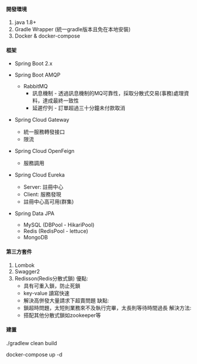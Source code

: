 #### 開發環境
1. java 1.8+
2. Gradle Wrapper (統一gradle版本且免在本地安裝)
3. Docker & docker-compose

#### 框架
* Spring Boot 2.x

* Spring Boot AMQP
    * RabbitMQ
        * 訊息機制 - 透過訊息機制的MQ可靠性，採取分散式交易(事務)處理資料，達成最終一致性
        * 延遲佇列 - 訂單超過三十分鐘未付款取消
* Spring Cloud Gateway
    * 統一服務轉發接口
    * 限流
* Spring Cloud OpenFeign
    * 服務調用
* Spring Cloud Eureka
    * Server: 註冊中心
    * Client: 服務發現
    * 註冊中心高可用(群集)
* Spring Data JPA 
    * MySQL (DBPool - HikariPool)
    * Redis (RedisPool - lettuce)
    * MongoDB

#### 第三方套件
1. Lombok
2. Swagger2
3. Redisson(Redis分散式鎖)
    優點:
    * 具有可重入鎖，防止死鎖
    *  key-value 讀寫快速
    *  解決高併發大量請求下超賣問題
    缺點:
    * 鎖超時問題，太短則業務來不及執行完畢，太長則等待時間過長
    解決方法:
    * 搭配其他分散式鎖如zookeeper等
#### 建置
./gradlew clean build

docker-compose up -d